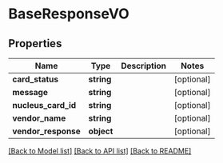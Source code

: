 # BaseResponseVO

## Properties
Name | Type | Description | Notes
------------ | ------------- | ------------- | -------------
**card_status** | **string** |  | [optional] 
**message** | **string** |  | [optional] 
**nucleus_card_id** | **string** |  | [optional] 
**vendor_name** | **string** |  | [optional] 
**vendor_response** | **object** |  | [optional] 

[[Back to Model list]](../README.md#documentation-for-models) [[Back to API list]](../README.md#documentation-for-api-endpoints) [[Back to README]](../README.md)


